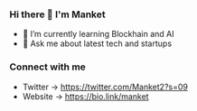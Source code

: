 ### Hi there 👋 I'm Manket

- 🌱 I’m currently learning Blockhain and AI
- 💬 Ask me about latest tech and startups


### Connect with me
- Twitter -> https://twitter.com/Manket2?s=09
- Website -> https://bio.link/manket

<!--
**manket16/manket16** is a ✨ _special_ ✨ repository because its `README.md` (this file) appears on your GitHub profile.

Here are some ideas to get you started:

- 🔭 I’m currently working on ..
- 🌱 I’m currently learning Blockhain and AI
- 👯 I’m looking to collaborate on ...
- 🤔 I’m looking for help with ...
- 💬 Ask me about latest tech and startups
- 📫 How to reach me: ...
- 😄 Pronouns: ...
- ⚡ Fun fact: ...
-->
